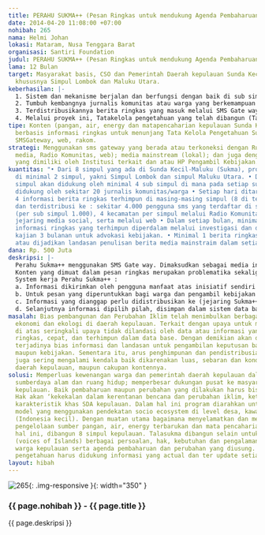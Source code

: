 ```yaml
---
title: PERAHU SUKMA++ (Pesan Ringkas untuk mendukung Agenda Pembaharuan Sunda Kecil-Maluku)
date: 2014-04-20 11:08:00 +07:00
nohibah: 265
nama: Helmi Johan
lokasi: Mataram, Nusa Tenggara Barat
organisasi: Santiri Foundation
judul: PERAHU SUKMA++ (Pesan Ringkas untuk mendukung Agenda Pembaharuan Sunda Kecil-Maluku)
lama: 12 Bulan
target: Masyarakat basis, CSO dan Pemerintah Daerah kepulauan Sunda Kecil-Maluku,
  khususnya Simpul Lombok dan Maluku Utara.
keberhasilan: |-
  1. Sistem dan mekanisme berjalan dan berfungsi dengan baik di sub simpul, simpul kepulauan (Lombok dan Maluku Utara) dan terminal utama
  2. Tumbuh kembangnya jurnalis komunitas atau warga yang berkemampuan untuk mencari dan mengirim berita ringkas melalui SMS ke simpul kepulauan dan/atau terminal utama (rumah Alir).
  3. Terdistribusikannya berita ringkas yang masuk melalui SMS Gate way dan perangkat lainnya di rumah alir (web, rakom, media social) serta media mainstream lokal. Minimal ke 4000 kontak SMS
  4. Melalui proyek ini, Tatakelola pengetahuan yang telah dibangun (Tala Sukma++) lebih berdayaguna dalam menjalankan perannya, baik sebagai wahana pembelajaran kritis maupun sebagai pendukung agenda pembaharuan/perubahan Sukma+ 2025.
tipe: Konten (pangan, air, energy dan matapencaharian kepulauan Sunda Kecil-Maluku)
  berbasis informasi ringkas untuk menunjang Tata Kelola Pengetahuan Sukma++. Melalui
  SMSGateway, web, rakom.
strategi: Menggunakan sms gateway yang berada atau terkoneksi dengan Rumah Alir (sosial
  media, Radio Komunitas, web); media mainstream (lokal); dan juga dengan sms center
  yang dimiliki oleh Institusi terkait dan atau HP Pengambil Kebijakan.
kuantitas: "• Dari 8 simpul yang ada di Sunda Kecil-Maluku (Sukma), proyek ini berjalan
  di minimal 2 simpul, yakni Simpul Lombok dan simpul Maluku Utara. • Dalam setiap
  simpul akan didukung oleh minimal 4 sub simpul di mana pada setiap sub simpul akan
  didukung oleh sekitar 20 jurnalis komunitas/warga • Setiap hari ditargetkan minimal
  4 informasi berita ringkas terhimpun di masing-masing simpul (8 di terminal utama)
  dan terdistribusi ke : sekitar 4.000 pengguna sms yang terdaftar di setiap simpul
  (per sub simpul 1.000), 4 kecamatan per simpul melalui Radio Komunitas, dan melalui
  jejaring media social, serta melalui web • Dalam setiap bulan, minimal 4 di antara
  informasi ringkas yang terhimpun diperdalam melalui investigasi dan dijadikan bahan
  kajian 3 bulanan untuk advokasi kebijakan. • Minimal 1 berita ringkas akan dimuat
  atau dijadikan landasan penulisan berita media mainstraim dalam setiap minggunya"
dana: Rp. 500 Juta
deskripsi: |-
  Perahu Sukma++ menggunakan SMS Gate way. Dimaksudkan sebagai media informasi dan komunikasi singkat dari untuk dan oleh masyarakat kepulauan sehingga bisa diakses oleh masyarakat umum.
  Konten yang dimuat dalam pesan ringkas merupakan problematika sekaligus potensi keragaman atau alternatif dan pengalaman berkemampuan warga dan daerah kepulauan.
  System kerja Perahu Sukma++ :
  a. Informasi dikirimkan oleh pengguna manfaat atas inisiatif sendiri maupun permintaan melalui sms ke terminal simpul Lombok atau Maluku Utara yang telah terlatih
  b. Untuk pesan yang diperuntukkan bagi warga dan pengambil kebijakan informasi didistribusikan atau dikoneksikan langsung oleh terminal simpul ke jaringan, para pihak terkait.
  c. Informasi yang dianggap perlu didistribusikan ke (jejaring Sukma++), dilanjutkan ke terminal pusat (Rumah Alir).
  d. Selanjutnya informasi dipilih pilah, disimpan dalam sistem data base dan didistribusikan melalui sms gate way, ditampilkan di website (running text), disiarkan melalui Radio Komunitas jaringan Rumah Alir dan pihak-pihak terkait. Atau sebaliknya.
masalah: Bias pembangunan dan Perubahan Iklim telah menimbulkan berbagai dampak social,
  ekonomi dan ekologi di daerah kepulauan. Terkait dengan upaya untuk mengatasi problematika
  di atas seringkali upaya tidak dilandasi oleh data atau informasi yang factual,
  ringkas, cepat, dan terhimpun dalam data base. Dengan demikian akan dimungkinkan
  terjadinya bias informasi dan landasan untuk pengambilan keputusan baik secara programtik
  maupun kebijakan. Sementara itu, arus penghimpunan dan pendistribusian inforamsi
  juga sering mengalami kendala baik dikarenakan luas, sebaran dan kondisi geofrafis
  daerah kepulauan, maupun cakupan kontennya.
solusi: Memperluas kewenangan warga dan pemerintah daerah kepulauan dalam mengakses
  sumberdaya alam dan ruang hidup; memperbesar dukungan pusat ke masyarakat dan daerah
  kepulauan. Baik pembaharuan maupun perubahan yang dilakukan harus bisa menjamin
  Hak akan ‘kekekalan dalam kerentanan bencana dan perubahan iklim, keterbatasan dan
  karakteristik khas SDA kepulauan. Dalam hal ini program diarahkan untuk pengembangan
  model yang menggunakan pendekatan socio ecosystem di level desa, kawasan maupu pulau
  (Indonesia kecil). Dengan muatan utama bagaimana menyelamatkan dan mengoptimalkan
  pengelolaan sumber pangan, air, energy terbarukan dan mata pencaharian agar berkelanjutan.Dalam
  hal ini, dibangun 8 simpul kepulauan. Talasukma dibangun selain untuk menyuarakan
  (voices of Islands) berbagai persoalan, hak, kebutuhan dan pengalaman berkemampuan
  warga kepulauan serta agenda pembaharuan dan perubahan yang diusung. Tata kelola
  pengetahuan harus didukung informasi yang actual dan ter update setiap saat.
layout: hibah
---
```


![265](/static/img/hibahcms/265.png){: .img-responsive }{: width="350" }

### {{ page.nohibah }} - {{ page.title }}

{{ page.deskripsi }}
